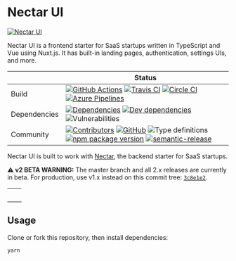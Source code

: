 # Nectar UI

[![Nectar UI](https://raw.githubusercontent.com/staart/staart.js.org/master/assets/svg/ui.svg?sanitize=true)](https://staart.js.org/ui)

Nectar UI is a frontend starter for SaaS startups written in TypeScript and Vue using Nuxt.js. It has built-in landing pages, authentication, settings UIs, and more.

|              | Status                                                                                                                                                                                                                                                                                                                                                                                                                                                                                                                                                                                                         |
| ------------ | -------------------------------------------------------------------------------------------------------------------------------------------------------------------------------------------------------------------------------------------------------------------------------------------------------------------------------------------------------------------------------------------------------------------------------------------------------------------------------------------------------------------------------------------------------------------------------------------------------------- |
| Build        | [![GitHub Actions](https://github.com/staart/ui/workflows/Node%20CI/badge.svg)](https://github.com/staart/ui/actions) [![Travis CI](https://img.shields.io/travis/staart/ui?label=Travis%20CI)](https://travis-ci.org/staart/ui) [![Circle CI](https://img.shields.io/circleci/build/github/staart/ui?label=Circle%20CI)](https://circleci.com/gh/staart/ui) [![Azure Pipelines](https://dev.azure.com/staart/ui/_apis/build/status/staart.ui?branchName=master)](https://dev.azure.com/staart/ui/_build/latest?definitionId=1&branchName=master)                                                              |
| Dependencies | [![Dependencies](https://img.shields.io/david/staart/ui.svg)](https://david-dm.org/staart/ui) [![Dev dependencies](https://img.shields.io/david/dev/staart/ui.svg)](https://david-dm.org/staart/ui) ![Vulnerabilities](https://img.shields.io/snyk/vulnerabilities/github/staart/ui.svg)                                                                                                                                                                                                                                                                                                                       |
| Community    | [![Contributors](https://img.shields.io/github/contributors/staart/ui.svg)](https://github.com/staart/ui/graphs/contributors) [![GitHub](https://img.shields.io/github/license/staart/ui.svg)](https://github.com/staart/ui/blob/master/LICENSE) ![Type definitions](https://img.shields.io/badge/types-TypeScript-blue.svg) [![npm package version](https://img.shields.io/npm/v/@staart/ui)](https://www.npmjs.com/package/@staart/ui) [![semantic-release](https://img.shields.io/badge/%20%20%F0%9F%93%A6%F0%9F%9A%80-semantic--release-e10079.svg)](https://github.com/semantic-release/semantic-release) |

Nectar UI is built to work with [Nectar](https://github.com/o15y/nectar), the backend starter for SaaS startups.

**⚠️ v2 BETA WARNING:** The master branch and all 2.x releases are currently in beta. For production, use v1.x instead on this commit tree: [`3c8e1e2`](https://github.com/staart/ui/tree/3c8e1e27fd41c7183a5da68f908a457f17ac2a19).

<table>
  <tbody>
    <tr>
      <td>
        <img alt="" src="https://raw.githubusercontent.com/staart/ui/3c8e1e27fd41c7183a5da68f908a457f17ac2a19/static/screenshots/home.png">
      </td>
      <td>
        <img alt="" src="https://raw.githubusercontent.com/staart/ui/3c8e1e27fd41c7183a5da68f908a457f17ac2a19/static/screenshots/login.png">
      </td>
    </tr>
    <tr>
      <td>
        <img alt="" src="https://raw.githubusercontent.com/staart/ui/3c8e1e27fd41c7183a5da68f908a457f17ac2a19/static/screenshots/pricing.png">
      </td>
      <td>
        <img alt="" src="https://raw.githubusercontent.com/staart/ui/3c8e1e27fd41c7183a5da68f908a457f17ac2a19/static/screenshots/profile.png">
      </td>
    </tr>
    <tr>
      <td>
        <img alt="" src="https://raw.githubusercontent.com/staart/ui/3c8e1e27fd41c7183a5da68f908a457f17ac2a19/static/screenshots/members.png">
      </td>
      <td>
        <img alt="" src="https://raw.githubusercontent.com/staart/ui/3c8e1e27fd41c7183a5da68f908a457f17ac2a19/static/screenshots/settings.png">
      </td>
    </tr>
    <tr>
      <td>
        <img alt="" src="https://raw.githubusercontent.com/staart/ui/3c8e1e27fd41c7183a5da68f908a457f17ac2a19/static/screenshots/feedback.png">
      </td>
      <td>
        <img alt="" src="https://raw.githubusercontent.com/staart/ui/3c8e1e27fd41c7183a5da68f908a457f17ac2a19/static/screenshots/billing.png">
      </td>
    </tr>
    <tr>
      <td>
        <img alt="" src="https://raw.githubusercontent.com/staart/ui/3c8e1e27fd41c7183a5da68f908a457f17ac2a19/static/screenshots/2fa.png">
      </td>
      <td>
        <img alt="" src="https://raw.githubusercontent.com/staart/ui/3c8e1e27fd41c7183a5da68f908a457f17ac2a19/static/screenshots/api-key.png">
      </td>
    </tr>
  </tbody>
</table>

## Usage

Clone or fork this repository, then install dependencies:

```bash
yarn
